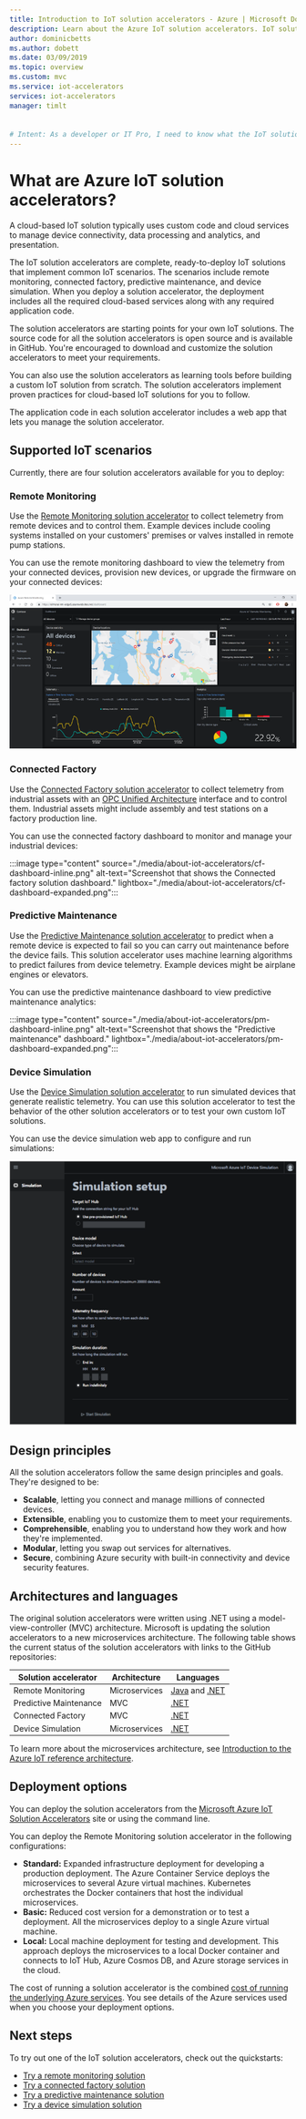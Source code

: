 ```yaml
---
title: Introduction to IoT solution accelerators - Azure | Microsoft Docs
description: Learn about the Azure IoT solution accelerators. IoT solution accelerators are complete, end-to-end, ready to deploy IoT solutions.
author: dominicbetts
ms.author: dobett
ms.date: 03/09/2019
ms.topic: overview
ms.custom: mvc
ms.service: iot-accelerators
services: iot-accelerators
manager: timlt


# Intent: As a developer or IT Pro, I need to know what the IoT solution accelerators do, so I can understand if they can help me to build and manage my IoT solution.
---
```


# What are Azure IoT solution accelerators?

A cloud-based IoT solution typically uses custom code and cloud services to manage device connectivity, data processing and analytics, and presentation.

The IoT solution accelerators are complete, ready-to-deploy IoT solutions that implement common IoT scenarios. The scenarios include remote monitoring, connected factory, predictive maintenance, and device simulation. When you deploy a solution accelerator, the deployment includes all the required cloud-based services along with any required application code.

The solution accelerators are starting points for your own IoT solutions. The source code for all the solution accelerators is open source and is available in GitHub. You're encouraged to download and customize the solution accelerators to meet your requirements.

You can also use the solution accelerators as learning tools before building a custom IoT solution from scratch. The solution accelerators implement proven practices for cloud-based IoT solutions for you to follow.

The application code in each solution accelerator includes a web app that lets you manage the solution accelerator.

## Supported IoT scenarios

Currently, there are four solution accelerators available for you to deploy:

### Remote Monitoring

Use the [Remote Monitoring solution accelerator](iot-accelerators-remote-monitoring-sample-walkthrough.md) to collect telemetry from remote devices and to control them. Example devices include cooling systems installed on your customers' premises or valves installed in remote pump stations.

You can use the remote monitoring dashboard to view the telemetry from your connected devices, provision new devices, or upgrade the firmware on your connected devices:

[![Remote monitoring solution dashboard](./media/about-iot-accelerators/rm-dashboard-inline.png)](./media/about-iot-accelerators/rm-dashboard-expanded.png#lightbox)

### Connected Factory

Use the [Connected Factory solution accelerator](iot-accelerators-connected-factory-features.md) to collect telemetry from industrial assets with an [OPC Unified Architecture](https://opcfoundation.org/about/opc-technologies/opc-ua/) interface and to control them. Industrial assets might include assembly and test stations on a factory production line.

You can use the connected factory dashboard to monitor and manage your industrial devices:

:::image type="content" source="./media/about-iot-accelerators/cf-dashboard-inline.png" alt-text="Screenshot that shows the Connected factory solution dashboard." lightbox="./media/about-iot-accelerators/cf-dashboard-expanded.png":::

### Predictive Maintenance

Use the [Predictive Maintenance solution accelerator](iot-accelerators-predictive-walkthrough.md) to predict when a remote device is expected to fail so you can carry out maintenance before the device fails. This solution accelerator uses machine learning algorithms to predict failures from device telemetry. Example devices might be airplane engines or elevators.

You can use the predictive maintenance dashboard to view predictive maintenance analytics:

:::image type="content" source="./media/about-iot-accelerators/pm-dashboard-inline.png" alt-text="Screenshot that shows the "Predictive maintenance" dashboard." lightbox="./media/about-iot-accelerators/pm-dashboard-expanded.png":::

### Device Simulation

Use the [Device Simulation solution accelerator](iot-accelerators-device-simulation-overview.md) to run simulated devices that generate realistic telemetry. You can use this solution accelerator to test the behavior of the other solution accelerators or to test your own custom IoT solutions.

You can use the device simulation web app to configure and run simulations:

[![Connected factory solution dashboard](./media/about-iot-accelerators/ds-dashboard-inline.png)](./media/about-iot-accelerators/ds-dashboard-expanded.png#lightbox)

## Design principles

All the solution accelerators follow the same design principles and goals. They're designed to be:

* **Scalable**, letting you connect and manage millions of connected devices.
* **Extensible**, enabling you to customize them to meet your requirements.
* **Comprehensible**, enabling you to understand how they work and how they're implemented.
* **Modular**, letting you swap out services for alternatives.
* **Secure**, combining Azure security with built-in connectivity and device security features.

## Architectures and languages

The original solution accelerators were written using .NET using a model-view-controller (MVC) architecture. Microsoft is updating the solution accelerators to a new microservices architecture. The following table shows the current status of the solution accelerators with links to the GitHub repositories:

| Solution accelerator   | Architecture  | Languages     |
| ---------------------- | ------------- | ------------- |
| Remote Monitoring      | Microservices | [Java](https://github.com/Azure/azure-iot-pcs-remote-monitoring-java) and [.NET](https://github.com/Azure/azure-iot-pcs-remote-monitoring-dotnet) |
| Predictive Maintenance | MVC           | [.NET](https://github.com/Azure/azure-iot-predictive-maintenance)          |
| Connected Factory      | MVC           | [.NET](https://github.com/Azure/azure-iot-connected-factory)          |
| Device Simulation      | Microservices | [.NET](https://github.com/Azure/device-simulation-dotnet)          |

To learn more about the microservices architecture, see [Introduction to the Azure IoT reference architecture](https://docs.microsoft.com/azure/architecture/reference-architectures/iot/).

## Deployment options

You can deploy the solution accelerators from the [Microsoft Azure IoT Solution Accelerators](https://www.azureiotsolutions.com/Accelerators#) site or using the command line.

You can deploy the Remote Monitoring solution accelerator in the following configurations:

* **Standard:** Expanded infrastructure deployment for developing a production deployment. The Azure Container Service deploys the microservices to several Azure virtual machines. Kubernetes orchestrates the Docker containers that host the individual microservices.
* **Basic:** Reduced cost version for a demonstration or to test a deployment. All the microservices deploy to a single Azure virtual machine.
* **Local:** Local machine deployment for testing and development. This approach deploys the microservices to a local Docker container and connects to IoT Hub, Azure Cosmos DB, and Azure storage services in the cloud.

The cost of running a solution accelerator is the combined [cost of running the underlying Azure services](https://azure.microsoft.com/pricing). You see details of the Azure services used when you choose your deployment options.

## Next steps

To try out one of the IoT solution accelerators, check out the quickstarts:

* [Try a remote monitoring solution](quickstart-remote-monitoring-deploy.md)
* [Try a connected factory solution](quickstart-connected-factory-deploy.md)
* [Try a predictive maintenance solution](quickstart-predictive-maintenance-deploy.md)
* [Try a device simulation solution](quickstart-device-simulation-deploy.md)
